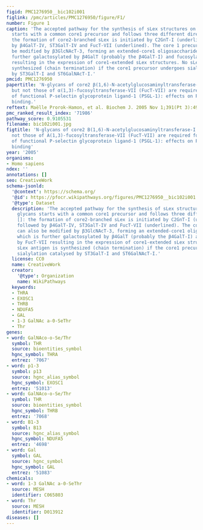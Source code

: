 ```yaml
---
figid: PMC1276950__bic102i001
figlink: /pmc/articles/PMC1276950/figure/F1/
number: Figure 1
caption: 'The accepted pathway for the synthesis of sLex structures on O-linked glycans
  starts with a common core1 precursor and follows three different directions []:
  the formation of core2-branched sLex is initiated by C2GnT-I (underlined) followed
  by β4GalT-IV, ST3GalT-IV and FucT-VII (underlined). The core 1 precursor can also
  be modified by β3GlcNAcT-3, forming an extended-core1 oligosaccharide, which is
  further galactosylated by β4GalT (probably the β4GalT-I) and fucosylated by FucT-VII
  resulting in the expression of core1-extended sLex structures. No sLex antigen is
  synthesized (chain termination) if the core1 precursor undergoes sialylation catalysed
  by ST3GalT-I and ST6GalNAcT-I.'
pmcid: PMC1276950
papertitle: 'N-glycans of core2 β(1,6)-N-acetylglucosaminyltransferase-I (C2GnT-I)
  but not those of α(1,3)-fucosyltransferase-VII (FucT-VII) are required for the synthesis
  of functional P-selectin glycoprotein ligand-1 (PSGL-1): effects on P-, L- and E-selectin
  binding.'
reftext: Maëlle Prorok-Hamon, et al. Biochem J. 2005 Nov 1;391(Pt 3):491-502.
pmc_ranked_result_index: '71986'
pathway_score: 0.9105531
filename: bic102i001.jpg
figtitle: 'N-glycans of core2 B(1,6)-N-acetylglucosaminyltransferase-I (C2GnT-I) but
  not those of A(1,3)-fucosyltransferase-VII (FucT-VII) are required for the synthesis
  of functional P-selectin glycoprotein ligand-1 (PSGL-1): effects on P-, L- and E-selectin
  binding'
year: '2005'
organisms:
- Homo sapiens
ndex: ''
annotations: []
seo: CreativeWork
schema-jsonld:
  '@context': https://schema.org/
  '@id': https://pfocr.wikipathways.org/figures/PMC1276950__bic102i001.html
  '@type': Dataset
  description: 'The accepted pathway for the synthesis of sLex structures on O-linked
    glycans starts with a common core1 precursor and follows three different directions
    []: the formation of core2-branched sLex is initiated by C2GnT-I (underlined)
    followed by β4GalT-IV, ST3GalT-IV and FucT-VII (underlined). The core 1 precursor
    can also be modified by β3GlcNAcT-3, forming an extended-core1 oligosaccharide,
    which is further galactosylated by β4GalT (probably the β4GalT-I) and fucosylated
    by FucT-VII resulting in the expression of core1-extended sLex structures. No
    sLex antigen is synthesized (chain termination) if the core1 precursor undergoes
    sialylation catalysed by ST3GalT-I and ST6GalNAcT-I.'
  license: CC0
  name: CreativeWork
  creator:
    '@type': Organization
    name: WikiPathways
  keywords:
  - THRA
  - EXOSC1
  - THRB
  - NDUFA5
  - GAL
  - 1-3 GalNAc a-0-SeThr
  - Thr
genes:
- word: GalNAco-o-Se/Thr
  symbol: THR
  source: bioentities_symbol
  hgnc_symbol: THRA
  entrez: '7067'
- word: p1-3
  symbol: p13
  source: hgnc_alias_symbol
  hgnc_symbol: EXOSC1
  entrez: '51013'
- word: GalNAco-o-Se/Thr
  symbol: THR
  source: bioentities_symbol
  hgnc_symbol: THRB
  entrez: '7068'
- word: B1-3
  symbol: B13
  source: hgnc_alias_symbol
  hgnc_symbol: NDUFA5
  entrez: '4698'
- word: Gal
  symbol: GAL
  source: hgnc_symbol
  hgnc_symbol: GAL
  entrez: '51083'
chemicals:
- word: 1-3 GalNAc a-0-SeThr
  source: MESH
  identifier: C065803
- word: Thr
  source: MESH
  identifier: D013912
diseases: []
---
```

